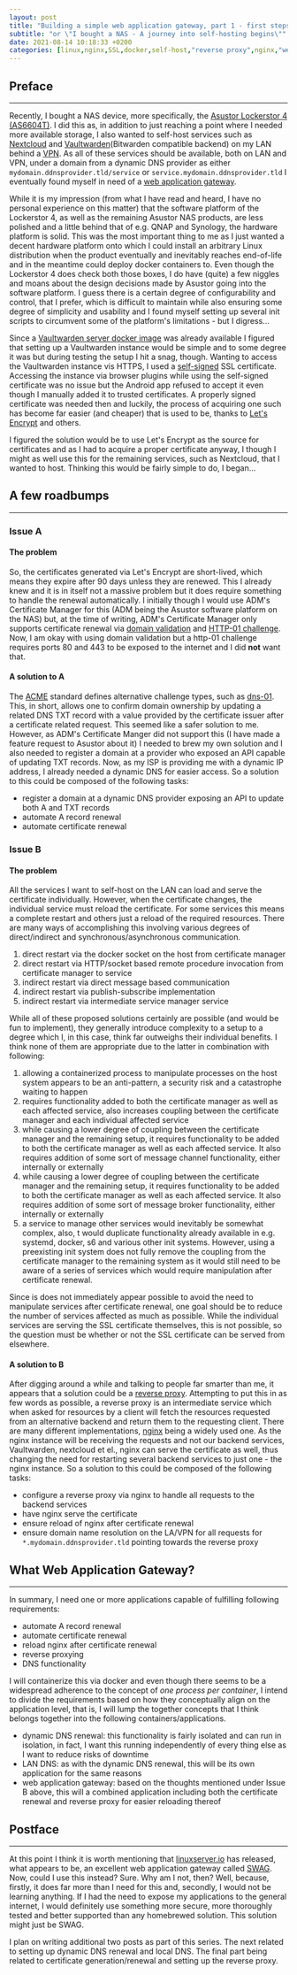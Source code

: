 ```yaml
---
layout: post
title: "Building a simple web application gateway, part 1 - first steps"
subtitle: "or \"I bought a NAS - A journey into self-hosting begins\""
date: 2021-08-14 10:18:33 +0200
categories: [linux,nginx,SSL,docker,self-host,"reverse proxy",nginx,"web application gateway"]
---
```


## Preface
---
Recently, I bought a NAS device, more specifically, the
[Asustor Lockerstor 4 (AS6604T)](https://www.asustor.com/product?p_id=69). I did this as, in addition to just reaching
a point where I needed more available storage, I also wanted to self-host services such as
[Nextcloud](https://nextcloud.com/) and
[Vaultwarden](https://github.com/dani-garcia/vaultwarden)(Bitwarden compatible backend) on my LAN behind a
[VPN](https://en.wikipedia.org/wiki/Virtual_private_network). As all of these services should be available, both on LAN
and VPN, under a domain from a dynamic DNS provider as either `mydomain.ddnsprovider.tld/service` or
`service.mydomain.ddnsprovider.tld` I eventually found myself in need of a
[web application gateway](https://en.wikipedia.org/wiki/Application-level_gateway).

While it is my impression (from what I have read and heard, I have no personal experience on this matter) that the
software platform of the Lockerstor 4, as well as the remaining Asustor NAS products, are less polished and a little
behind that of e.g. QNAP and Synology, the hardware platform is solid. This was the most important thing to me as I
just wanted a decent hardware platform onto which I could install an arbitrary Linux distribution when the product
eventually and inevitably reaches end-of-life and in the meantime could deploy docker containers to. Even though the
Lockerstor 4 does check both those boxes, I do have (quite) a few niggles and moans about the design decisions made by
Asustor going into the software platform. I guess there is a certain degree of configurability and control, that I
prefer, which is difficult to maintain while also ensuring some degree of simplicity and usability and I found myself
setting up several init scripts to circumvent some of the platform's limitations - but I digress...

Since a [Vaultwarden server docker image](https://hub.docker.com/r/vaultwarden/server) was already available I figured
that setting up a Vaultwarden instance would be simple and to some degree it was but during testing the setup I hit a
snag, though. Wanting to access the Vaultwarden instance vis HTTPS, I used a
[self-signed](https://en.wikipedia.org/wiki/Self-signed_certificate) SSL certificate. Accessing the instance via browser
plugins while using the self-signed certificate was no issue but the Android app refused to accept it even though I
manually added it to trusted certificates. A properly signed certificate was needed then and luckily, the process of
acquiring one such has become far easier (and cheaper) that is used to be, thanks to
[Let's Encrypt](https://letsencrypt.org/) and others.

I figured the solution would be to use Let's Encrypt as the source for certificates and as I had to acquire a proper
certificate anyway, I though I might as well use this for the remaining services, such as Nextcloud, that I wanted to
host. Thinking this would be fairly simple to do, I began...

## A few roadbumps
---

### Issue A

#### The problem
So, the certificates generated via Let's Encrypt are short-lived, which means they expire after 90 days unless they are
renewed. This I already knew and it is in itself not a massive problem but it does require something to handle the
renewal automatically. I initially though I would use ADM's Certificate Manager for this (ADM being the Asustor software
platform on the NAS) but, at the time of writing, ADM's Certificate Manager only supports certificate renewal via
[domain validation](https://en.wikipedia.org/wiki/Domain-validated_certificate) and
[HTTP-01 challenge](https://letsencrypt.org/docs/challenge-types/#http-01-challenge). Now, I am okay with using domain
validation but a http-01 challenge requires ports 80 and 443 to be exposed to the internet and I did __not__ want that.

#### A solution to A
The [ACME](https://en.wikipedia.org/wiki/Automated_Certificate_Management_Environment) standard defines alternative
challenge types, such as [dns-01](https://letsencrypt.org/docs/challenge-types/#dns-01-challenge). This, in short,
allows one to confirm domain ownership by updating a related DNS TXT record with a value provided by the certificate
issuer after a certificate related request. This seemed like a safer solution to me. However, as ADM's Certificate
Manger did not support this (I have made a feature request to Asustor about it) I needed to brew my own solution and I
also needed to register a domain at a provider who exposed an API capable of updating TXT records. Now, as my ISP is
providing me with a dynamic IP address, I already needed a dynamic DNS for easier access. So a solution to this could be
composed of the following tasks:
* register a domain at a dynamic DNS provider exposing an API to update both A and TXT records
* automate A record renewal
* automate certificate renewal

### Issue B

#### The problem
All the services I want to self-host on the LAN can load and serve the certificate individually. However, when the
certificate changes, the individual service must reload the certificate. For some services this means a complete restart
and others just a reload of the required resources. There are many ways of accomplishing this involving various degrees
of direct/indirect and synchronous/asynchronous communication.

1. direct restart via the docker socket on the host from certificate manager
2. direct restart via HTTP/socket based remote procedure invocation from certificate manager to service
3. indirect restart via direct message based communication
4. indirect restart via publish-subscribe implementation
5. indirect restart via intermediate service manager service

While all of these proposed solutions certainly are possible (and would be fun to implement), they generally introduce
complexity to a setup to a degree which I, in this case, think far outweighs their individual benefits. I think none of
them are appropriate due to the latter in combination with following:

1. allowing a containerized process to manipulate processes on the host system appears to be an anti-pattern, a security
   risk and a catastrophe waiting to happen
2. requires functionality added to both the certificate manager as well as each affected service, also increases
   coupling between the certificate manager and each individual affected service
3. while causing a lower degree of coupling between the certificate manager and the remaining setup, it requires
   functionality to be added to both the certificate manager as well as each affected service. It also requires addition
   of some sort of message channel functionality, either internally or externally
4. while causing a lower degree of coupling between the certificate manager and the remaining setup, it requires
   functionality to be added to both the certificate manager as well as each affected service. It also requires addition
   of some sort of message broker functionality, either internally or externally
5. a service to manage other services would inevitably be somewhat complex, also, t would duplicate functionality
   already available in e.g. systemd, docker, s6 and various other init systems. However, using a preexisting init
   system does not fully remove the coupling from the certificate manager to the remaining system as it would still need
   to be aware of a series of services which would require manipulation after certificate renewal.

Since is does not immediately appear possible to avoid the need to manipulate services after certificate renewal, one
goal should be to reduce the number of services affected as much as possible. While the individual services are serving
the SSL certificate themselves, this is not possible, so the question must be whether or not the SSL certificate can be
served from elsewhere.

#### A solution to B
After digging around a while and talking to people far smarter than me, it appears that a solution could be a
[reverse proxy](https://www.google.com/url?sa=t&rct=j&q=&esrc=s&source=web&cd=&ved=2ahUKEwiluvSI17DyAhXm8rsIHWoZCqAQFnoECAIQAQ&url=https%3A%2F%2Fen.wikipedia.org%2Fwiki%2FReverse_proxy&usg=AOvVaw2MMiofgTfxGMTpQjv60S9E).
Attempting to put this in as few words as possible, a reverse proxy is an intermediate service which when asked for
resources by a client will fetch the resources requested from an alternative backend and return them to the requesting
client. There are many different implementations, [nginx](https://www.nginx.com/) being a widely used one. As the nginx
instance will be receiving the requests and not our backend services, Vaultwarden, nextcloud et el., nginx can serve the
certificate as well, thus changing the need for restarting several backend services to just one - the nginx instance. So
a solution to this could be composed of the following tasks:
* configure a reverse proxy via nginx to handle all requests to the backend services
* have nginx serve the certificate
* ensure reload of nginx after certificate renewal
* ensure domain name resolution on the LA/VPN for all requests for `*.mydomain.ddnsprovider.tld` pointing towards the
  reverse proxy

## What Web Application Gateway?
---
In summary, I need one or more applications capable of fulfilling following requirements:

* automate A record renewal
* automate certificate renewal
* reload nginx after certificate renewal
* reverse proxying
* DNS functionality

I will containerize this via docker and even though there seems to be a widespread adherence to the concept of
_one process per container_, I intend to divide the requirements based on how they conceptually align on the
application level, that is, I will lump the together concepts that I think belongs together into the following
containers/applications.

* dynamic DNS renewal: this functionality is fairly isolated and can run in isolation, in fact, I want this running
  independently of every thing else as I want to reduce risks of downtime
* LAN DNS: as with the dynamic DNS renewal, this will be its own application for the same reasons
* web application gateway: based on the thoughts mentioned under Issue B above, this will a combined application
  including both the certificate renewal and reverse proxy for easier reloading thereof

## Postface
---
At this point I think it is worth mentioning that [linuxserver.io](https://www.linuxserver.io/) has released, what
appears to be, an excellent web application gateway called [SWAG](https://docs.linuxserver.io/general/swag). Now, could
I use this instead? Sure. Why am I not, then? Well, because, firstly, it does far more than I need for this and,
secondly, I would not be learning anything. If I had the need to expose my applications to the general internet, I would
definitely use something more secure, more thoroughly tested and better supported than any homebrewed solution. This
solution might just be SWAG.

I plan on writing additional two posts as part of this series. The next related to setting up dynamic DNS renewal and
local DNS. The final part being related to certificate generation/renewal and setting up the reverse proxy.
